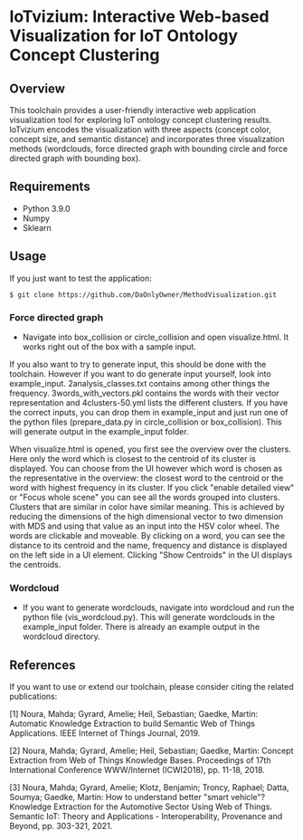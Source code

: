 # IoTvizium: Interactive Web-based Visualization for IoT Ontology Concept Clustering

## Overview
This toolchain provides a user-friendly interactive web application visualization tool for 
exploring IoT ontology concept clustering results.
IoTvizium encodes the visualization with three aspects (concept color, concept size, and semantic distance) and incorporates three visualization methods (wordclouds, force directed graph with bounding circle and force directed graph with bounding box).

## Requirements
- Python 3.9.0
- Numpy
- Sklearn

## Usage
If you just want to test the application:
```console
$ git clone https://github.com/DaOnlyOwner/MethodVisualization.git
```

### Force directed graph
- Navigate into box_collision or circle_collision and open visualize.html. It works right out of the box with a sample input.

If you also want to try to generate input, this should be done with the toolchain. 
However if you want to do generate input yourself, look into example_input. 2analysis_classes.txt contains among other things the frequency. 3words_with_vectors.pkl contains the words with their vector representation and 4clusters-50.yml lists the different clusters. If you have the correct inputs, you can drop them in example_input and just run one of the python files (prepare_data.py in circle_collision or box_collision).
This will generate output in the example_input folder.   

When visualize.html is opened, you first see the overview over the clusters. Here only the word which is closest to the centroid of its cluster is displayed. 
You can choose from the UI however which word is chosen as the representative in the overview: the closest word to the centroid or the word with highest frequency in its cluster. 
If you click "enable detailed view" or "Focus whole scene" you can see all the words grouped into clusters. Clusters that are similar in color have similar meaning. This is achieved by reducing the dimensions of the high dimensional vector to two dimension with MDS and using that value as an input into the HSV color wheel. 
The words are clickable and moveable. By clicking on a word, you can see the distance to its centroid and the name, frequency and distance is displayed on the left side in a UI element. Clicking "Show Centroids" in the UI displays the centroids. 

### Wordcloud
- If you want to generate wordclouds, navigate into wordcloud and run the python file (vis_wordcloud.py). This will generate wordclouds in the example_input folder.
There is already an example output in the wordcloud directory.


## References
If you want to use or extend our toolchain, please consider citing the related publications:  

[1] Noura, Mahda; Gyrard, Amelie; Heil, Sebastian; Gaedke, Martin: Automatic Knowledge Extraction to build Semantic Web of Things Applications. IEEE Internet of Things Journal, 2019.

[2] Noura, Mahda; Gyrard, Amelie; Heil, Sebastian; Gaedke, Martin: Concept Extraction from Web of Things Knowledge Bases. Proceedings of 17th International Conference WWW/Internet (ICWI2018), pp. 11-18, 2018.

[3] Noura, Mahda; Gyrard, Amelie; Klotz, Benjamin; Troncy, Raphael; Datta, Soumya; Gaedke, Martin: How to understand better "smart vehicle"? Knowledge Extraction for the Automotive Sector Using Web of Things. Semantic IoT: Theory and Applications - Interoperability, Provenance and Beyond, pp. 303-321, 2021.

